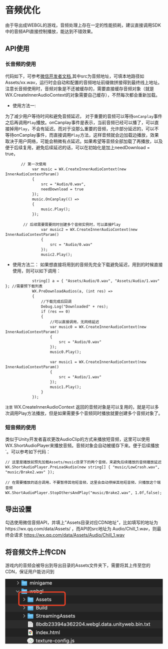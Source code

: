 # 音频优化
由于导出成WEBGL的游戏，音频处理上存在一定的性能损耗，建议直接调用SDK中的音频API直接控制播放，能达到不错效果。
## API使用
### 长音频的使用
代码如下，可参考[微信开发者文档](https://developers.weixin.qq.com/minigame/dev/api/media/audio/InnerAudioContext.html),其中src为音频地址，可填本地路径如 Assets/xx.wav，运行时会自动和配置的音频地址前缀做拼接得到最终线上地址。注意长音频使用时，音频对象是不还被缓存的，需要直接缓存音频对象（就是WX.CreateInnerAudioContext的对象需要自己缓存），不然每次都会重新加载。
* 使用方法一:

为了减少用户等待时间和避免音频延迟，
对于重要的音频可以等待`onCanplay`事件之后再调用`Play`播放。onCanplay事件是表示，当前音频已经可以播了，可以直接掉用`Play`，不会有延迟。而对于没那么重要的音频，允许部分延迟的，可以不等待onCanplay事件，而直接调用`Play`方法，这样音频就会边加载边播放，效果取决于用户网络，可能会稍微有点延迟。如果希望等音频全部加载了再播放，以及便于后续复用，避免后续延迟的话，可以在初始化是加上needDownload = true，
```
       // 第一次使用     
            var music = WX.CreateInnerAudioContext(new InnerAudioContextParam()
            {
                src = "Audio/0.wav",
                needDownload = true
            });
            music.OnCanplay(() =>
            {
                music.Play();
            });
            
        // 后续需要需要同时创建多个音频实例时，可以直接Play
                var music2 = WX.CreateInnerAudioContext(new InnerAudioContextParam()
                {
                    src = "Audio/0.wav"
                });
                music2.Play();    
```
* 使用方法二：
如果想直接将用到的音频先完全下载避免延迟，用到的时候直接使用，则可以如下调用：
```
            string[] a = { "Assets/Audio/0.wav", "Assets/Audio/1.wav" }; //需要预下载列表
            WX.PreDownloadAudios(a, (int res) =>
            {
                //下载完成后回调
                Debug.Log("Downloaded" + res);
                if (res == 0)
                {
                    //可以直接调用，无网络延迟
                    var music0 = WX.CreateInnerAudioContext(new InnerAudioContextParam()
                    {
                        src = "Audio/0.wav"
                    });
                    music0.Play();

                    var music1 = WX.CreateInnerAudioContext(new InnerAudioContextParam()
                    {
                        src = "Audio/1.wav"
                    });
                    music1.Play();
                }
            });
```
`注意` WX.CreateInnerAudioContext 返回的音频对象是可以复用的，就是可以多次调用Play方法播放，但是如果需要多个音频同时播放就要创建多个音频对象了。

### 短音频的使用
类似于Unity开发者喜欢更改AudioClip的方式来播放短音频，这里可以使用WX.ShortAudioPlayer来播放音频。音频对象会自动被缓存下来。便于后续播放`。可以参考如下代码：
```
// 这里是播放前预先加载Assets/music目录下的两个音频，来避免后续播放的音频播放延迟
WX.ShortAudioPlayer.PreLoadAudio(new string[] { "music/LowCrash.wav", "music/Brake2.wav" });

// 在需要播放的适合调用，不要暂停其他短音频，这里会自动停掉其他短音频，只播放这个端音频
WX.ShortAudioPlayer.StopOthersAndPlay("music/Brake2.wav", 1.0f,false);
```
## 导出设置
勾选使用微信音频API，并填上"Assets目录对应CDN地址"，比如填写的地址为https://wx.qq.com/data/Assets/ ，而API的src地址为 Audio/Chill_1.wav，则最终会请求 https://wx.qq.com/data/Assets/Audio/Chill_1.wav

 
## 将音频文件上传CDN
 游戏内的音频会被导出到导出目录的Assets文件夹下，需要将其上传至您的CDN，保证用户能访问到
 
![avatar](../image/assets2.png)
